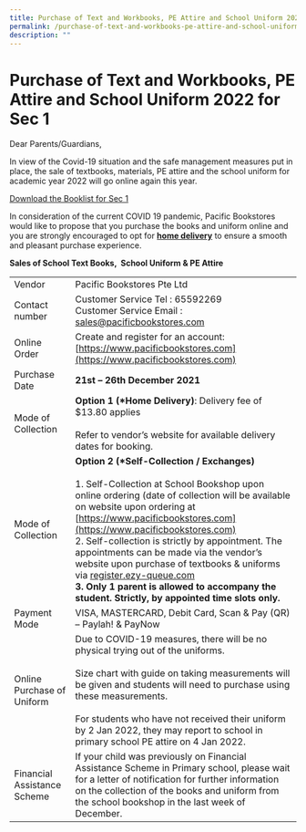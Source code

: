 ```yaml
---
title: Purchase of Text and Workbooks, PE Attire and School Uniform 2022 for Sec 1
permalink: /purchase-of-text-and-workbooks-pe-attire-and-school-uniform-2022/
description: ""
---
```

# Purchase of Text and Workbooks, PE Attire and School Uniform 2022 for Sec 1

Dear Parents/Guardians,

In view of the Covid-19 situation and the safe management measures put in place, the sale of textbooks, materials, PE attire and the school uniform for academic year 2022 will go online again this year.

<a href="/files/Sec1%202023/TKSS-S1-BOOKLIST.pdf" target="_blank">Download the Booklist for Sec 1</a>

In consideration of the current COVID 19 pandemic, Pacific Bookstores would like to propose that you purchase the books and uniform online and you are strongly encouraged to opt for <b><u>home delivery</u></b> to ensure a smooth and pleasant purchase experience.


**Sales of School Text Books,&nbsp; School Uniform &amp; PE Attire**

|                                 |                               |
|---------------------------------|-------------------------------------------------------------------------------------------------------------------------------------------------------------------------------------------------------------------------------------------------------------------------------------------------------------------------------------------------------------------------------------------------------------------------------------------------------------------------------------------------------|
| Vendor                          | Pacific Bookstores Pte Ltd            |
| Contact number                  | Customer Service Tel : 65592269<br>Customer Service Email : [sales@pacificbookstores.com](mailto:sales@pacificbookstores.com)                                                                                                                                                                            |
| Online Order                    | Create and register for an account: [https://www.pacificbookstores.com](https://www.pacificbookstores.com)                                                                                                                          |
| Purchase Date                   | **21st – 26th December 2021**                                                                                                                        |
| Mode of Collection              | **Option 1 (\*Home Delivery)**: Delivery fee of $13.80 applies<br><br>Refer to vendor’s website for available delivery dates for booking.            |
| Mode of Collection              | **Option 2 (\*Self-Collection / Exchanges)**<br><br>1.       Self-Collection at School Bookshop upon online ordering (date of collection will be available on website upon ordering at [https://www.pacificbookstores.com](https://www.pacificbookstores.com)<br>2.       Self-collection is strictly by appointment. The appointments can be made via the vendor’s website upon purchase of textbooks & uniforms via [register.ezy-queue.com](register.ezy-queue.com) <br>**3.       Only 1 parent is allowed to accompany the student. Strictly, by appointed time slots only.** |
| Payment Mode                    | VISA, MASTERCARD, Debit Card, Scan & Pay (QR) – Paylah! & PayNow                 |
| Online Purchase of Uniform<br>  | Due to COVID-19 measures, there will be no physical trying out of the uniforms.<br><br>Size chart with guide on taking measurements will be given and students will need to purchase using these measurements.<br><br>For students who have not received their uniform by 2 Jan 2022, they may report to school in primary school PE attire on 4 Jan 2022.                                                                                                                                                    |
| Financial Assistance Scheme     | If your child was previously on Financial Assistance Scheme in Primary school, please wait for a letter of notification for further information on the collection of the books and uniform from the school bookshop in the last week of December.                                                                                                                                    |